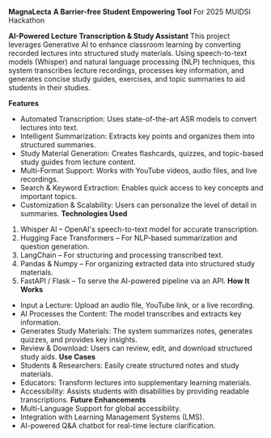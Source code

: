 **MagnaLecta**
**A Barrier-free Student Empowering Tool**
For 2025 MUIDSI Hackathon

**AI-Powered Lecture Transcription & Study Assistant**
This project leverages Generative AI to enhance classroom learning by converting recorded lectures into structured study materials. Using speech-to-text models (Whisper) and natural language processing (NLP) techniques, this system transcribes lecture recordings, processes key information, and generates concise study guides, exercises, and topic summaries to aid students in their studies.

**Features**
- Automated Transcription: Uses state-of-the-art ASR models to convert lectures into text.
- Intelligent Summarization: Extracts key points and organizes them into structured summaries.
- Study Material Generation: Creates flashcards, quizzes, and topic-based study guides from lecture content.
- Multi-Format Support: Works with YouTube videos, audio files, and live recordings.
- Search & Keyword Extraction: Enables quick access to key concepts and important topics.
- Customization & Scalability: Users can personalize the level of detail in summaries.
**Technologies Used**
1. Whisper AI – OpenAI's speech-to-text model for accurate transcription.
2. Hugging Face Transformers – For NLP-based summarization and question generation.
3. LangChain – For structuring and processing transcribed text.
4. Pandas & Numpy – For organizing extracted data into structured study materials.
5. FastAPI / Flask – To serve the AI-powered pipeline via an API.
**How It Works**
- Input a Lecture: Upload an audio file, YouTube link, or a live recording.
- AI Processes the Content: The model transcribes and extracts key information.
- Generates Study Materials: The system summarizes notes, generates quizzes, and provides key insights.
- Review & Download: Users can review, edit, and download structured study aids.
**Use Cases**
- Students & Researchers: Easily create structured notes and study materials.
- Educators: Transform lectures into supplementary learning materials.
- Accessibility: Assists students with disabilities by providing readable transcriptions.
**Future Enhancements**
- Multi-Language Support for global accessibility.
- Integration with Learning Management Systems (LMS).
- AI-powered Q&A chatbot for real-time lecture clarification.

